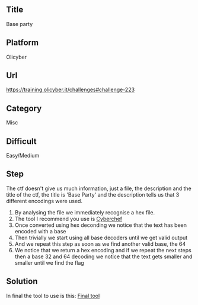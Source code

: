 ## Title

Base party

## Platform

Olicyber

## Url

https://training.olicyber.it/challenges#challenge-223

## Category

Misc

## Difficult

Easy/Medium


## Step

The ctf doesn't give us much information, just a file, the description and the title of the ctf, the title is 'Base Party' and the description tells us that 3 different encodings were used.

1. By analysing the file we immediately recognise a hex file.
2. The tool I recommend you use is [Cyberchef](https://gchq.github.io/CyberChef)
3. Once converted using hex deconding we notice that the text has been encoded with a base
4. Then trivially we start using all base decoders until we get valid output
5. And we repeat this step as soon as we find another valid base, the 64
6. We notice that we return a hex encoding and if we repeat the next steps then a base 32 and 64 decoding we notice that the text gets smaller and smaller until we find the flag


## Solution

In final the tool to use is this: [Final tool](https://gchq.github.io/CyberChef/#recipe=From_Hex('Auto')From_Base32('A-Z2-7%3D',true)From_Base64('A-Za-z0-9%2B/%3D',true,false)From_Hex('None')From_Base32('A-Z2-7%3D',false)From_Base64('A-Za-z0-9-_',true,false)From_Hex('None')From_Base32('A-Z2-7%3D',false)From_Base64('A-Za-z0-9-_',true,false)From_Hex('None')From_Base32('A-Z2-7%3D',false)From_Base64('A-Za-z0-9%2B/%3D',true,false)From_Hex('None')From_Base32('A-Z2-7%3D',false)From_Base64('A-Za-z0-9%2B/%3D',true,false))